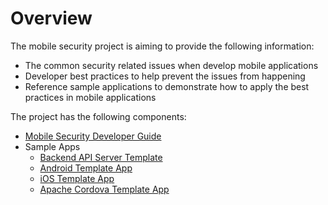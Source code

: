 # Overview

The mobile security project is aiming to provide the following information:

* The common security related issues when develop mobile applications
* Developer best practices to help prevent the issues from happening
* Reference sample applications to demonstrate how to apply the best practices in mobile applications

The project has the following components:

* [Mobile Security Developer Guide](./docs)
* Sample Apps
  * [Backend API Server Template](./projects)
  * [Android Template App](https://github.com/aerogear/android-showcase-template)
  * [iOS Template App](https://github.com/aerogear/ios-showcase-template)
  * [Apache Cordova Template App](https://github.com/aerogear/cordova-showcase-template)
